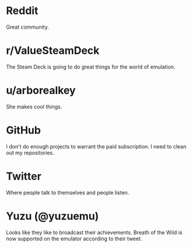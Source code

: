 # Reddit
Great community.

# r/ValueSteamDeck
The Steam Deck is going to do great things for the world of emulation.

# u/arborealkey
She makes cool things.

# GitHub
I don't do enough projects to warrant the paid subscription.
I need to clean out my repositories.

# Twitter
Where people talk to themselves and people listen.

# Yuzu (@yuzuemu)
Looks like they like to broadcast their achievements. Breath of the Wild is now supported on the emulator according to their tweet. 
